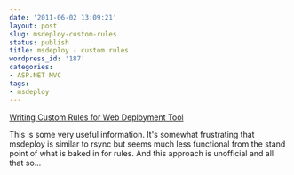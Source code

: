 ```yaml
---
date: '2011-06-02 13:09:21'
layout: post
slug: msdeploy-custom-rules
status: publish
title: msdeploy - custom rules
wordpress_id: '187'
categories:
- ASP.NET MVC
tags:
- msdeploy
---
```


[Writing Custom Rules for Web Deployment Tool](http://blogs.iis.net/moshaikh/archive/2009/03/03/writing-custom-rules-for-web-deployment-tool.aspx)

This is some very useful information. It's somewhat frustrating that msdeploy is similar to rsync but seems much less functional from the stand point of what is baked in for rules. And this approach is unofficial and all that so... 
